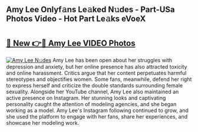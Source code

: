 ## Amy Lee Onlyf𝚊ns Le𝚊ked N𝚞des - Part-USa Photos Video - Hot Part Le𝚊ks eVoeX

# <h2><a href="http://ab65874.deff.icu/?id=Amy+Lee">🔗 New 👉🔴 Amy Lee VIDEO Photos</a></h2>

[![Amy Lee N𝚞des](https://i.imgur.com/rIISA9y.gif)](http://ab65874.deff.icu/?id=Amy+Lee)
Amy Lee has been open about her struggles with depression and anxiety, but her online presence has also attracted toxicity and online harassment. Critics argue that her content perpetuates harmful stereotypes and objectifies women. Some fans, meanwhile, defend her right to express herself and criticize the double standards surrounding female sexuality. Alongside her YouTube channel, Amy Lee also maintained an active presence on Instagram. Her stunning looks and captivating personality caught the attention of modeling agencies, and she began working as a model. Amy Lee's Instagram following continued to grow, and she used the platform to engage with her fans, share her experiences, and showcase her modeling work.
